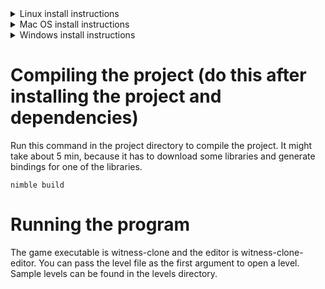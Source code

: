 <details>
  <summary>Linux install instructions</summary>

  # Installing dependencies
  This project uses a C game development library and that means quite a bit of libraries are needed on Linux. Below I have the commands to install dependencies for a few common Linux
  distributions.

  Ubuntu:
  ```
  sudo apt install libasound2-dev mesa-common-dev libx11-dev libxrandr-dev libxi-dev xorg-dev libgl1-mesa-dev libglu1-mesa-dev
  ```
  Fedora:
  ```
  sudo dnf install alsa-lib-devel mesa-libGL-devel libX11-devel libXrandr-devel libXi-devel libXcursor-devel libXinerama-devel libatomic
  ```
  Arch Linux:
  ```
  sudo pacman -S alsa-lib mesa libx11 libxrandr libxi libxcursor libxinerama
  ```

  # Installing Nim compiler and its package manager
  Run the following command in a terminal. It will download Nim to ~/.nimble/ and export the path where Nim binaries are. (Edit the command if you want to add Nim to the PATH variable yourself.)
  ```
  curl https://nim-lang.org/choosenim/init.sh -sSf | sh; echo 'export PATH=~/.nimble/bin:$PATH' > .profile 
  ```

  # Downloading the project
  Restart the terminal to make sure PATH has been updated. Then run this command to prepare the Nim environment and download the project:
  ```
  choosenim devel; nimble refresh; git clone https://github.com/Cloudperry/the-witness-puzzle-maker; cd the-witness-puzzle-maker
  ```
</details>

<details>
  <summary>Mac OS install instructions</summary>

  # Installing dependencies (Mac OS)
  Nim uses a C compiler. If you don't have one installed run the following command in a terminal to install Clang on Mac OS.
  ```
  xcode-select --install
  ```

  # Installing Nim compiler and its package manager
  Run the following command in a terminal. It will download Nim to ~/.nimble/ and export the path where Nim binaries are. (Edit the command if you want to add Nim to the PATH variable yourself.)
  ```
  curl https://nim-lang.org/choosenim/init.sh -sSf | sh; echo 'export PATH=~/.nimble/bin:$PATH' > .profile 
  ```

  # Downloading the project
  Restart the terminal to make sure PATH has been updated. Then run this command to prepare the Nim environment and download the project:
  ```
  choosenim devel; nimble refresh; git clone https://github.com/Cloudperry/the-witness-puzzle-maker; cd the-witness-puzzle-maker
  ```

  Run this command to compile the project. It will take about 5 min, because it has to download some libraries and generate bindings for one of the libraries.
  ```
  nimble build
  ```
</details>

<details>
  <summary>Windows install instructions</summary>
  # Installing Nim and its package manager (Windows)
  Download choosenim zip file [here](https://github.com/dom96/choosenim/releases), extract it and open runme.bat to install Nim.

  # Installing Git for Windows
  If you don't have a git environment installed, download and install [Git for Windows](https://gitforwindows.org/).

  # Downloading the project
  Run this command to prepare the Nim environment and download the project:
  ```
  choosenim devel && nimble refresh && git clone https://github.com/Cloudperry/the-witness-puzzle-maker && cd /d the-witness-puzzle-maker
  ```
  If you executed runme.bat in a terminal, you might need to restart the terminal for the command above to work.
</details>

# Compiling the project (do this after installing the project and dependencies)
Run this command in the project directory to compile the project. It might take about 5 min, because it has to download some libraries and generate bindings for one of the libraries.
```
nimble build
```

# Running the program
The game executable is witness-clone and the editor is witness-clone-editor. You can pass the level file as the first argument to open a level. Sample levels can be found in the levels directory.
